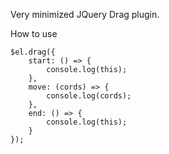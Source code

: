 Very minimized JQuery Drag plugin.

How to use

```
$el.drag({
    start: () => {
        console.log(this);
    },
    move: (cords) => {
        console.log(cords);
    },
    end: () => {
        console.log(this);
    }
});
```

